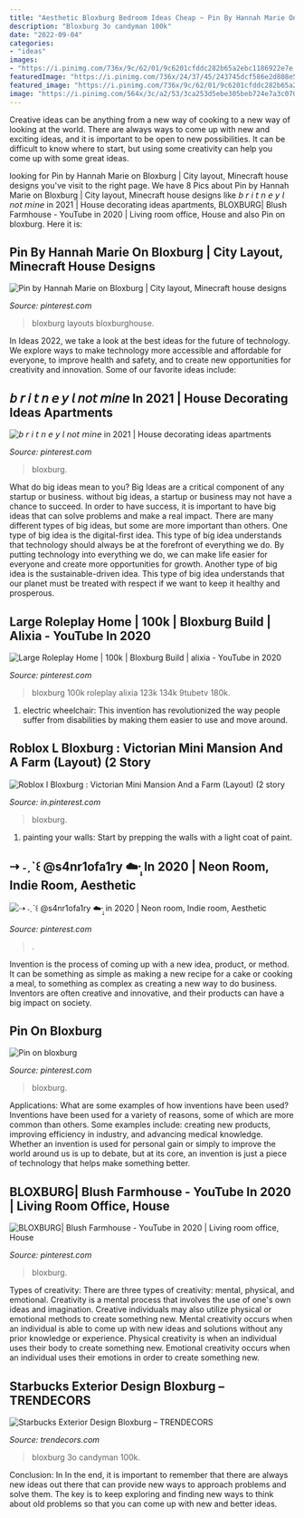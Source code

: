 ```yaml
---
title: "Aesthetic Bloxburg Bedroom Ideas Cheap ~ Pin By Hannah Marie On Bloxburg"
description: "Bloxburg 3o candyman 100k"
date: "2022-09-04"
categories:
- "ideas"
images:
- "https://i.pinimg.com/736x/9c/62/01/9c6201cfddc282b65a2ebc1186922e7e.jpg"
featuredImage: "https://i.pinimg.com/736x/24/37/45/243745dcf586e2d808e50991f1a5692b.jpg"
featured_image: "https://i.pinimg.com/736x/9c/62/01/9c6201cfddc282b65a2ebc1186922e7e.jpg"
image: "https://i.pinimg.com/564x/3c/a2/53/3ca253d5ebe305beb724e7a3c070cde5.jpg"
---
```



Creative ideas can be anything from a new way of cooking to a new way of looking at the world. There are always ways to come up with new and exciting ideas, and it is important to be open to new possibilities. It can be difficult to know where to start, but using some creativity can help you come up with some great ideas.

	

		
looking for Pin by Hannah Marie on Bloxburg | City layout, Minecraft house designs you've visit to the right page. We have 8 Pics about Pin by Hannah Marie on Bloxburg | City layout, Minecraft house designs like 𝘣 𝘳 𝘪 𝘵 𝘯 𝘦 𝘺 𝘭 𝘯𝘰𝘵 𝘮𝘪𝘯𝘦 in 2021 | House decorating ideas apartments, BLOXBURG| Blush Farmhouse - YouTube in 2020 | Living room office, House and also Pin on bloxburg. Here it is:
		
    
## Pin By Hannah Marie On Bloxburg | City Layout, Minecraft House Designs

<img loading=lazy src="https://i.pinimg.com/736x/9c/62/01/9c6201cfddc282b65a2ebc1186922e7e.jpg" onerror="this.onerror=null;this.src='https://tse3.mm.bing.net/th?id=OIP.JmHxOVQARNJnaZT6Vs3lQQHaHa&amp;pid=15.1';" alt="Pin by Hannah Marie on Bloxburg | City layout, Minecraft house designs">

_Source: pinterest.com_

>bloxburg layouts bloxburghouse. 

	

In Ideas 2022, we take a look at the best ideas for the future of technology. We explore ways to make technology more accessible and affordable for everyone, to improve health and safety, and to create new opportunities for creativity and innovation. Some of our favorite ideas include: 

    
## 𝘣 𝘳 𝘪 𝘵 𝘯 𝘦 𝘺 𝘭 𝘯𝘰𝘵 𝘮𝘪𝘯𝘦 In 2021 | House Decorating Ideas Apartments

<img loading=lazy src="https://i.pinimg.com/736x/24/37/45/243745dcf586e2d808e50991f1a5692b.jpg" onerror="this.onerror=null;this.src='https://tse4.mm.bing.net/th?id=OIP.3J4QF_TG-Hc-EgQ2Vh9gAQHaEG&amp;pid=15.1';" alt="𝘣 𝘳 𝘪 𝘵 𝘯 𝘦 𝘺 𝘭 𝘯𝘰𝘵 𝘮𝘪𝘯𝘦 in 2021 | House decorating ideas apartments">

_Source: pinterest.com_

>bloxburg. 

	

What do big ideas mean to you?
Big Ideas are a critical component of any startup or business. without big ideas, a startup or business may not have a chance to succeed. In order to have success, it is important to have big ideas that can solve problems and make a real impact. There are many different types of big ideas, but some are more important than others.
One type of big idea is the digital-first idea. This type of big idea understands that technology should always be at the forefront of everything we do. By putting technology into everything we do, we can make life easier for everyone and create more opportunities for growth. Another type of big idea is the sustainable-driven idea. This type of big idea understands that our planet must be treated with respect if we want to keep it healthy and prosperous.

    
## Large Roleplay Home | 100k | Bloxburg Build | Alixia - YouTube In 2020

<img loading=lazy src="https://i.pinimg.com/736x/7f/ee/90/7fee90d2d298a818c2df63be703effaf.jpg" onerror="this.onerror=null;this.src='https://tse3.mm.bing.net/th?id=OIP.IlkL44wABvy1MLaFwYCB7gHaEK&amp;pid=15.1';" alt="Large Roleplay Home | 100k | Bloxburg Build | alixia - YouTube in 2020">

_Source: pinterest.com_

>bloxburg 100k roleplay alixia 123k 134k 9tubetv 180k. 

	

1) electric wheelchair: This invention has revolutionized the way people suffer from disabilities by making them easier to use and move around.

    
## Roblox L Bloxburg : Victorian Mini Mansion And A Farm (Layout) (2 Story

<img loading=lazy src="https://i.pinimg.com/736x/86/39/70/86397062dd39252a5efb2560e83914fd.jpg" onerror="this.onerror=null;this.src='https://tse3.mm.bing.net/th?id=OIP.YXoeYXsjyKedIxrEVD284QHaD3&amp;pid=15.1';" alt="Roblox l Bloxburg : Victorian Mini Mansion And a Farm (Layout) (2 story">

_Source: in.pinterest.com_

>bloxburg. 

	

1. painting your walls: Start by prepping the walls with a light coat of paint.

    
## ⇢ ˗ˏˋ꒰ @s4nr1ofa1ry ☁️·̩͙ In 2020 | Neon Room, Indie Room, Aesthetic

<img loading=lazy src="https://i.pinimg.com/736x/cc/e5/86/cce58673843f191954340243e80d9ec9.jpg" onerror="this.onerror=null;this.src='https://tse2.mm.bing.net/th?id=OIP.gZ_RX4GKtGZftpAhG7t3zAHaJl&amp;pid=15.1';" alt="⇢ ˗ˏˋ꒰ @s4nr1ofa1ry ☁️·̩͙ in 2020 | Neon room, Indie room, Aesthetic">

_Source: pinterest.com_

>. 

	

Invention is the process of coming up with a new idea, product, or method. It can be something as simple as making a new recipe for a cake or cooking a meal, to something as complex as creating a new way to do business. Inventors are often creative and innovative, and their products can have a big impact on society.

    
## Pin On Bloxburg

<img loading=lazy src="https://i.pinimg.com/736x/aa/07/95/aa079533c0b7b4d7aa14cf80404fbae4.jpg" onerror="this.onerror=null;this.src='https://tse2.mm.bing.net/th?id=OIP.Uc0VsBN4NHRPFsEsmZmyMAHaKk&amp;pid=15.1';" alt="Pin on bloxburg">

_Source: pinterest.com_

>bloxburg. 

	

Applications: What are some examples of how inventions have been used?
Inventions have been used for a variety of reasons, some of which are more common than others. Some examples include: creating new products, improving efficiency in industry, and advancing medical knowledge. Whether an invention is used for personal gain or simply to improve the world around us is up to debate, but at its core, an invention is just a piece of technology that helps make something better.

    
## BLOXBURG| Blush Farmhouse - YouTube In 2020 | Living Room Office, House

<img loading=lazy src="https://i.pinimg.com/736x/86/a7/a3/86a7a3f6e950c217e8cc38673140308b.jpg" onerror="this.onerror=null;this.src='https://tse3.mm.bing.net/th?id=OIP.yaReTbms7R09E3qRL4Hx8gHaFj&amp;pid=15.1';" alt="BLOXBURG| Blush Farmhouse - YouTube in 2020 | Living room office, House">

_Source: pinterest.com_

>bloxburg. 

	

Types of creativity: There are three types of creativity: mental, physical, and emotional.
Creativity is a mental process that involves the use of one's own ideas and imagination. Creative individuals may also utilize physical or emotional methods to create something new. Mental creativity occurs when an individual is able to come up with new ideas and solutions without any prior knowledge or experience. Physical creativity is when an individual uses their body to create something new. Emotional creativity occurs when an individual uses their emotions in order to create something new.

    
## Starbucks Exterior Design Bloxburg – TRENDECORS

<img loading=lazy src="https://i.pinimg.com/564x/3c/a2/53/3ca253d5ebe305beb724e7a3c070cde5.jpg" onerror="this.onerror=null;this.src='https://tse1.mm.bing.net/th?id=OIP.HnASBpCnet_MriRRzrEJZAHaFj&amp;pid=15.1';" alt="Starbucks Exterior Design Bloxburg – TRENDECORS">

_Source: trendecors.com_

>bloxburg 3o candyman 100k. 

	

Conclusion: In
In the end, it is important to remember that there are always new ideas out there that can provide new ways to approach problems and solve them. The key is to keep exploring and finding new ways to think about old problems so that you can come up with new and better ideas.

